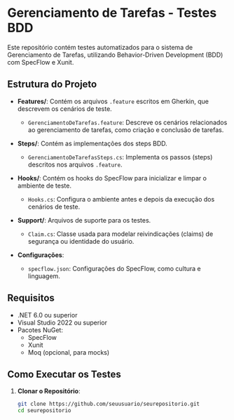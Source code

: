 ﻿# Gerenciamento de Tarefas - Testes BDD

Este repositório contém testes automatizados para o sistema de Gerenciamento de Tarefas, utilizando Behavior-Driven Development (BDD) com SpecFlow e Xunit.

## Estrutura do Projeto

- **Features/**: Contém os arquivos `.feature` escritos em Gherkin, que descrevem os cenários de teste.
  - `GerenciamentoDeTarefas.feature`: Descreve os cenários relacionados ao gerenciamento de tarefas, como criação e conclusão de tarefas.
  
- **Steps/**: Contém as implementações dos steps BDD.
  - `GerenciamentoDeTarefasSteps.cs`: Implementa os passos (steps) descritos nos arquivos `.feature`.
  
- **Hooks/**: Contém os hooks do SpecFlow para inicializar e limpar o ambiente de teste.
  - `Hooks.cs`: Configura o ambiente antes e depois da execução dos cenários de teste.

- **Support/**: Arquivos de suporte para os testes.
  - `Claim.cs`: Classe usada para modelar reivindicações (claims) de segurança ou identidade do usuário.

- **Configurações**:
  - `specflow.json`: Configurações do SpecFlow, como cultura e linguagem.

## Requisitos

- .NET 6.0 ou superior
- Visual Studio 2022 ou superior
- Pacotes NuGet:
  - SpecFlow
  - Xunit
  - Moq (opcional, para mocks)

## Como Executar os Testes

1. **Clonar o Repositório**:
   ```bash
   git clone https://github.com/seuusuario/seurepositorio.git
   cd seurepositorio
